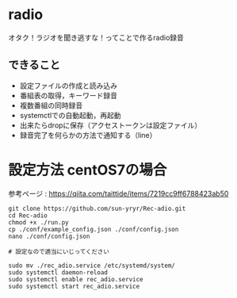 # radio
オタク！ラジオを聞き逃すな！ってことで作るradio録音

## できること
- 設定ファイルの作成と読み込み
- 番組表の取得，キーワード録音
- 複数番組の同時録音
- systemctlでの自動起動，再起動
- 出来たらdropに保存（アクセストークンは設定ファイル）
- 録音完了を何らかの方法で通知する（line）

# 設定方法 centOS7の場合
参考ページ : https://qiita.com/taittide/items/7219cc9ff6788423ab50
```
git clone https://github.com/sun-yryr/Rec-adio.git
cd Rec-adio
chmod +x ./run.py
cp ./conf/example_config.json ./conf/config.json
nano ./conf/config.json

# 設定なので適当にいじってください

sudo mv ./rec_adio.service /etc/systemd/system/
sudo systemctl daemon-reload
sudo systemctl enable rec_adio.service
sudo systemctl start rec_adio.service
```
